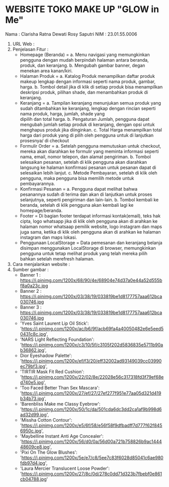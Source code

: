 # WEBSITE TOKO MAKE UP "GLOW in Me"

Nama : Clarisha Ratna Dewati Rosy Saputri
NIM : 23.01.55.0006

1. URL Web : 
2. Penjelasan Fitur :
   - Homepage (Beranda) = a. Menu navigasi yang memungkinkan pengguna dengan mudah berpindah halaman antara beranda, produk, dan keranjang.
                          b. Mengubah gambar banner, degan menekan area kanan/kiri.
   - Halaman Produk =  a. Katalog Produk menampilkan daftar produk makeup lengkap dengan informasi seperti nama produk, gambar, harga.
                       b. Tombol detail jika di klik di setiap produk bisa menampilkan deskripsi produk, pilihan shade, dan menambahkan produk di keranjang.
   - Keranjang = a. Tampilan keranjang menunjukan semua produk yang sudah ditambahkan ke keranjang, lengkap dengan rincian seperti nama produk, harga, jumlah, shade yang     
                     dipilih dan total harga.
                 b. Pengaturan Jumlah, pengguna dapat mengubah jumlah setiap produk di keranjang, dengan opsi untuk menghapus produk jika diinginkan.
                 c. Total Harga menampilkan total harga dari produk yang di pilih oleh pengguna untuk di lanjutkan prosesnya/ di checkout
   - Formulir Order = a.  Setelah pengguna memutuskan untuk checkout, mereka akan diarahkan ke formulir yang meminta informasi seperti nama, email, nomor telepon, dan alamat
                          pengiriman.
                      b. Tombol selesaikan pesanan, setelah di klik pengguna akan diarahkan langsung ke halaman konfirmasi pesanan untuk pesanan dapat di selesaikan lebih
                         lanjut.
                      c. Metode Pembayaran, setelah di klik oleh pengguna, maka pengguna bisa memilih metode untuk pembayarannya.
   - Konfirmasi Pesanan = a. Pengguna dapat melihat bahwa pesanannya sudah di terima dan akan di lanjutkan untuk proses selanjutnya, seperti pengiriman dan lain-lain.
                          b. Tombol kembali ke beranda, setelah di klik pengguna akan kembali lagi ke homepage/beranda.
   - Footer = Di bagian footer terdapat informasi kontak(email), teks hak cipta, logo whatsapp jika di klik oleh pengguna akan di arahkan ke halaman nomor whatsaap pemilik                  website, logo instagram dan maps juga sama, ketika di klik oleh pengguna akan di arahkan ke halaman instagram dan maps lokasi.
   - Penggunaan LocalStorage = Data pemesanan dan keranjang belanja disimpan menggunakan LocalStorage di browser, memungkinkan pengguna untuk tetap melihat produk yang telah
                               mereka pilih bahkan setelah merefresh halaman.
  3. Cara menjalankan website :
  4. Sumber gambar :
     - Banner 1 : https://i.pinimg.com/1200x/68/90/4e/68904e74d37a0e44a52d555bf8a0a23c.jpg
     - Banner 2 : https://i.pinimg.com/1200x/03/38/19/033819be1d8177757aaa612bca030746.jpg
     - Banner 3 : https://i.pinimg.com/1200x/03/38/19/033819be1d8177757aaa612bca030746.jpg
     -  'Yves Saint Laurent Lip Oil Stick': 'https://i.pinimg.com/1200x/ac/b6/9f/acb69fa4a40050482e6e5eed50431c8c.jpg',
     -  'NARS Light Reflecting Foundation': 'https://i.pinimg.com/1200x/c3/10/5f/c3105f202d5836835e5711b90ab36862.jpg',
     -   Dior Eyeshadow Palette': 'https://i.pinimg.com/1200x/ef/f3/20/eff32002ad93149039cc03990ec79bf3.jpg',
     -   'TIRTIR Mask Fit Red Cushion': 'https://i.pinimg.com/1200x/22/02/8e/22028e56c317318fd3f79ef68ed740e5.jpg',
     -    'Too Faced Better Than Sex Mascara': 'https://i.pinimg.com/1200x/27/ef/27/27ef277f951e77aa05d321d419b34b73.jpg',
     -    'Barenbliss Make me Classy Eyebrow': 'https://i.pinimg.com/1200x/50/1c/da/501cda6dc3dd2ca1af9b998d6ad32d99.jpg',
     -    'Missha Cotton Contour': 'https://i.pinimg.com/1200x/e5/6f/58/e56f58f9dfbadff7d777f62f8456950c.jpg',
     -    'Maybelline Instant Anti Age Concealer': 'https://i.pinimg.com/1200x/56/d0/0a/56d00a721b758826b9ac144448609ce8.jpg',
     -    'Pixi On The Glow Blushes': 'https://i.pinimg.com/1200x/5e/e7/c8/5ee7c83f6028d85041c6ae980fdb97d4.jpg',
     -    'Laura Mercier Translucent Loose Powder': 'https://i.pinimg.com/1200x/27/8c/0d/278c0dd71d323b7fbebf0e861cb04788.jpg'
